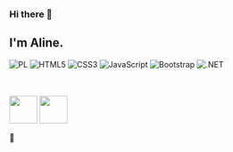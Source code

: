 ### Hi there 👋
## I'm Aline.

<!--
**Aline-Pinotti/Aline-Pinotti** is a ✨ _special_ ✨ repository because its `README.md` (this file) appears on your GitHub profile.

Here are some ideas to get you started:

- 🔭 I’m currently working on ...
- 🌱 I’m currently learning ...
- 👯 I’m looking to collaborate on ...
- 🤔 I’m looking for help with ...
- 💬 Ask me about ...
- 📫 How to reach me: ...
- 😄 Pronouns: ...
- ⚡ Fun fact: ...
-->

![PL](https://img.shields.io/badge/-OD1117?style=for-the-badge&logo=oracle&logoColor=FF0000&labelColor=OD1117&color=0D1117) ![HTML5](https://img.shields.io/badge/-0D1117?style=for-the-badge&logo=html5&logoColor=E34F26) ![CSS3](https://img.shields.io/badge/-0D1117?style=for-the-badge&logo=css3&logoColor=1572B6) ![JavaScript](https://img.shields.io/badge/-0D1117?style=for-the-badge&logo=javascript&logoColor=F7DF1E) ![Bootstrap](https://img.shields.io/badge/-0D1117?style=for-the-badge&logo=bootstrap&labelColor=0D1117)
![.NET](https://img.shields.io/badge/-0D1117?style=for-the-badge&logo=.net&logoColor=5C2D91)

<br><br>
[<img src="https://hermes.dio.me/tracks/0136518c-68d6-4198-bdbe-6d982c3a1261.png" height="50">](https://www.dio.me/bootcamp/bootcamp-squadio)
[<img src="https://hermes.dio.me/tracks/1fd7a7da-ba42-417c-a4de-2f0c2f0622b6.png" height="50">](https://web.dio.me/track/d9ba9d50-dbba-4ae0-8bc5-b653d67799c6)


👋
